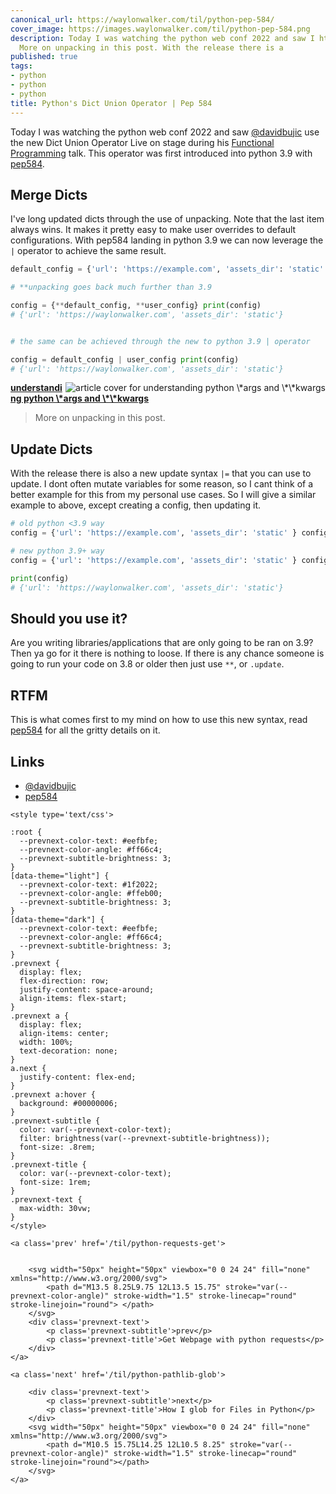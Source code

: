 ```yaml
---
canonical_url: https://waylonwalker.com/til/python-pep-584/
cover_image: https://images.waylonwalker.com/til/python-pep-584.png
description: Today I was watching the python web conf 2022 and saw I https://waylonwalker.com/python-args-kwargs/
  More on unpacking in this post. With the release there is a
published: true
tags:
- python
- python
- python
title: Python's Dict Union Operator | Pep 584
---
```


Today I was watching the python web conf 2022 and saw [@davidbujic](https://twitter.com/davidvujic) use the new Dict Union Operator Live on stage during his [Functional Programming](https://2022.pythonwebconf.com/presentations/functional-python) talk.  This operator was first introduced into python 3.9 with [pep584](https://peps.python.org/pep-0584/).

## Merge Dicts

I've long updated dicts through the use of unpacking.  Note that the last item always wins.  It makes it pretty easy to make user overrides to default configurations.  With pep584 landing in python 3.9 we can now leverage the `|` operator to achieve the same result.

``` python
default_config = {'url': 'https://example.com', 'assets_dir': 'static' } user_config = {'url': 'https://waylonwalker.com'}

# **unpacking goes back much further than 3.9

config = {**default_config, **user_config} print(config)
# {'url': 'https://waylonwalker.com', 'assets_dir': 'static'}


# the same can be achieved through the new to python 3.9 | operator

config = default_config | user_config print(config)
# {'url': 'https://waylonwalker.com', 'assets_dir': 'static'}
```



  <div class="onelinelink-wrapper">
      <a class="onelinelink" href="https://waylonwalker.com/python-args-kwargs/">
          <img style="float: right;" align='right' src="https://images.waylonwalker.com/python-args-kwargs-og_250x140.png" alt="article cover for 
 understanding python \*args and \*\*kwargs
"/>
          <p><strong>
 understanding python \*args and \*\*kwargs
</strong></p>
      </a>
  </div>


> More on unpacking in this post.

## Update Dicts

With the release there is also a new update syntax `|=` that you can use to update.  I dont often mutate variables for some reason, so I cant think of a better example for this from my personal use cases. So I will give a similar example to above, except creating a config, then updating it.

``` python
# old python <3.9 way
config = {'url': 'https://example.com', 'assets_dir': 'static' } config.update({'url': 'https://waylonwalker.com'})

# new python 3.9+ way
config = {'url': 'https://example.com', 'assets_dir': 'static' } config |= {'url': 'https://waylonwalker.com'}

print(config)
# {'url': 'https://waylonwalker.com', 'assets_dir': 'static'}
```

## Should you use it?

Are you writing libraries/applications that are only going to be ran on 3.9? Then ya go for it there is nothing to loose.  If there is any chance someone is going to run your code on 3.8 or older then just use `**`, or `.update`.

## RTFM

This is what comes first to my mind on how to use this new syntax, read [pep584](https://peps.python.org/pep-0584/) for all the gritty details on it.

## Links

* [@davidbujic](https://twitter.com/davidvujic)
* [pep584](https://peps.python.org/pep-0584/)
<div class='prevnext'>

    <style type='text/css'>

    :root {
      --prevnext-color-text: #eefbfe;
      --prevnext-color-angle: #ff66c4;
      --prevnext-subtitle-brightness: 3;
    }
    [data-theme="light"] {
      --prevnext-color-text: #1f2022;
      --prevnext-color-angle: #ffeb00;
      --prevnext-subtitle-brightness: 3;
    }
    [data-theme="dark"] {
      --prevnext-color-text: #eefbfe;
      --prevnext-color-angle: #ff66c4;
      --prevnext-subtitle-brightness: 3;
    }
    .prevnext {
      display: flex;
      flex-direction: row;
      justify-content: space-around;
      align-items: flex-start;
    }
    .prevnext a {
      display: flex;
      align-items: center;
      width: 100%;
      text-decoration: none;
    }
    a.next {
      justify-content: flex-end;
    }
    .prevnext a:hover {
      background: #00000006;
    }
    .prevnext-subtitle {
      color: var(--prevnext-color-text);
      filter: brightness(var(--prevnext-subtitle-brightness));
      font-size: .8rem;
    }
    .prevnext-title {
      color: var(--prevnext-color-text);
      font-size: 1rem;
    }
    .prevnext-text {
      max-width: 30vw;
    }
    </style>
    
    <a class='prev' href='/til/python-requests-get'>
    

        <svg width="50px" height="50px" viewbox="0 0 24 24" fill="none" xmlns="http://www.w3.org/2000/svg">
            <path d="M13.5 8.25L9.75 12L13.5 15.75" stroke="var(--prevnext-color-angle)" stroke-width="1.5" stroke-linecap="round" stroke-linejoin="round"> </path>
        </svg>
        <div class='prevnext-text'>
            <p class='prevnext-subtitle'>prev</p>
            <p class='prevnext-title'>Get Webpage with python requests</p>
        </div>
    </a>
    
    <a class='next' href='/til/python-pathlib-glob'>
    
        <div class='prevnext-text'>
            <p class='prevnext-subtitle'>next</p>
            <p class='prevnext-title'>How I glob for Files in Python</p>
        </div>
        <svg width="50px" height="50px" viewbox="0 0 24 24" fill="none" xmlns="http://www.w3.org/2000/svg">
            <path d="M10.5 15.75L14.25 12L10.5 8.25" stroke="var(--prevnext-color-angle)" stroke-width="1.5" stroke-linecap="round" stroke-linejoin="round"></path>
        </svg>
    </a>
  </div>